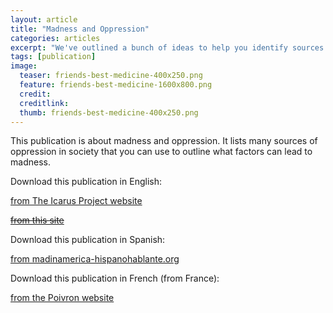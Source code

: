 ```yaml
---
layout: article
title: "Madness and Oppression"
categories: articles
excerpt: "We've outlined a bunch of ideas to help you identify sources of oppression in your life that can help you place and deal with them."
tags: [publication]
image:
  teaser: friends-best-medicine-400x250.png
  feature: friends-best-medicine-1600x800.png
  credit: 
  creditlink: 
  thumb: friends-best-medicine-400x250.png
---
```



This publication is about madness and oppression. It lists many sources of oppression in society that you can use to outline what factors can lead to madness.

Download this publication in English:

[from The Icarus Project website](http://theicarusproject.net/wp-content/uploads/2017/10/MadnessAndOppressionGuide-compressed.pdf)

~~[from this site](/images/fmtbm.pdf)~~

Download this publication in Spanish:

[from  madinamerica-hispanohablante.org](https://static1.squarespace.com/static/57bcd6322994ca36c2f0329b/t/5a81c32608522974e5e5c23f/1518453757058/Mapas+Locos.pdf)

Download this publication in French  (from France):

[from the Poivron website](https://icarus.poivron.org/folie-oppression-cartographier-nos-folies/)
